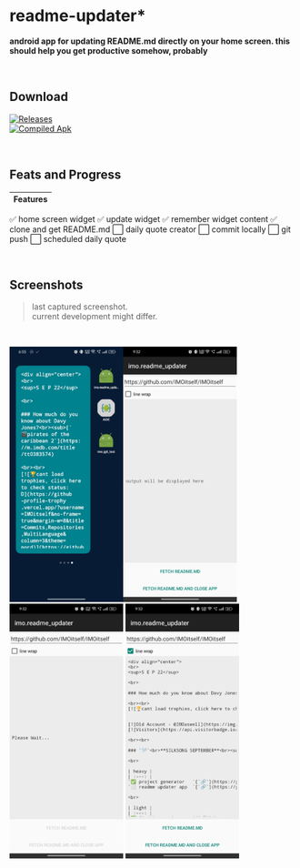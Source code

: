 # readme-updater\*

**android app for updating README.md directly on your home screen. this should help you get productive somehow, probably**

<br>

## Download

[![Releases](https://img.shields.io/badge/Releases-coming%20soon-blue?style=for-the-badge)](https://github.com/IMOitself/readme-updater/releases)
<br>
[![Compiled Apk](https://img.shields.io/badge/compiled.apk-blue?style=for-the-badge)](https://github.com/IMOitself/readme-updater/blob/master/compiled.apk)

<br>

## Feats and Progress

| Features |
| --- |
✅ home screen widget
✅ update widget
✅ remember widget content
✅ clone and get README.md
⬜ daily quote creator
⬜ commit locally
⬜ git push
⬜ scheduled daily quote 

<br>

## Screenshots

> last captured screenshot. <br>
> current development might differ.

<br>

<img src="assets/ss1.jpg" width="200"><img src="assets/ss2.jpg" width="200">
<img src="assets/ss3.jpg" width="200">
<img src="assets/ss4.jpg" width="200">
